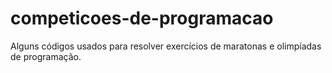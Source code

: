 # competicoes-de-programacao
 Alguns códigos usados para resolver exercícios de maratonas e olimpíadas de programação.
